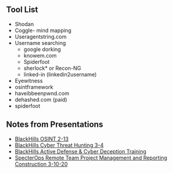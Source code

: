 ## Tool List

- Shodan
- Coggle- mind mapping
- Useragentstring.com
- Username searching
	- google dorking
	- knowem.com
	- Spiderfoot
	- sherlock\* or Recon-NG
	- linked-in (linkedin2username)
- Eyewitness
- osintframework
- haveibbeenpwnd.com 
- dehashed.com (paid)
- spiderfoot



## Notes from Presentations

- [BlackHills OSINT 2-13](BlackHills_Webcast[2-13-20]-OSINT.md)
- [BlackHills Cyber Threat Hunting 3-4](BHCyber_Threat_Hunting_Training.md)
- [BlackHills Active Defense & Cyber Deception Training](BHLongTraining.md)
- [SpecterOps Remote Team Project Management and Reporting Construction 3-10-20](SpecterOps_TeamMgmtandReporting.md) 
